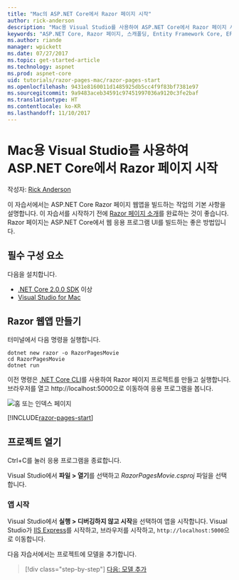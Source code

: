 ```yaml
---
title: "Mac의 ASP.NET Core에서 Razor 페이지 시작"
author: rick-anderson
description: "Mac용 Visual Studio를 사용하여 ASP.NET Core에서 Razor 페이지 시작"
keywords: "ASP.NET Core, Razor 페이지, 스캐폴딩, Entity Framework Core, EF, EF Core, 데이터베이스, mac, macOS, Mac용 Visual Studio"
ms.author: riande
manager: wpickett
ms.date: 07/27/2017
ms.topic: get-started-article
ms.technology: aspnet
ms.prod: aspnet-core
uid: tutorials/razor-pages-mac/razor-pages-start
ms.openlocfilehash: 9431e8160011d1485925db5cc4f9f83bf7381e97
ms.sourcegitcommit: 9a9483aceb34591c97451997036a9120c3fe2baf
ms.translationtype: HT
ms.contentlocale: ko-KR
ms.lasthandoff: 11/10/2017
---
```

# <a name="getting-started-with-razor-pages-in-aspnet-core-with-visual-studio-for-mac"></a>Mac용 Visual Studio를 사용하여 ASP.NET Core에서 Razor 페이지 시작

작성자: [Rick Anderson](https://twitter.com/RickAndMSFT)

이 자습서에서는 ASP.NET Core Razor 페이지 웹앱을 빌드하는 작업의 기본 사항을 설명합니다. 이 자습서를 시작하기 전에 [Razor 페이지 소개](xref:mvc/razor-pages/index)를 완료하는 것이 좋습니다. Razor 페이지는 ASP.NET Core에서 웹 응용 프로그램 UI를 빌드하는 좋은 방법입니다.

## <a name="prerequisites"></a>필수 구성 요소

다음을 설치합니다.

* [.NET Core 2.0.0 SDK](https://www.microsoft.com/net/core) 이상
* [Visual Studio for Mac](https://www.visualstudio.com/vs/visual-studio-mac/)

## <a name="create-a-razor-web-app"></a>Razor 웹앱 만들기

터미널에서 다음 명령을 실행합니다.

```console
dotnet new razor -o RazorPagesMovie
cd RazorPagesMovie
dotnet run
```

이전 명령은 [.NET Core CLI](https://docs.microsoft.com/dotnet/core/tools/dotnet)를 사용하여 Razor 페이지 프로젝트를 만들고 실행합니다. 브라우저를 열고 http://localhost:5000으로 이동하여 응용 프로그램을 봅니다.

![홈 또는 인덱스 페이지](../razor-pages/razor-pages-start/_static/home.png)

[!INCLUDE[razor-pages-start](../../includes/RP/razor-pages-start.md)]

## <a name="open-the-project"></a>프로젝트 열기

Ctrl+C를 눌러 응용 프로그램을 종료합니다.

Visual Studio에서 **파일 > 열기**를 선택하고 *RazorPagesMovie.csproj* 파일을 선택합니다.

### <a name="launch-the-app"></a>앱 시작

Visual Studio에서 **실행 > 디버깅하지 않고 시작**을 선택하여 앱을 시작합니다. Visual Studio가 [IIS Express](https://docs.microsoft.com/iis/extensions/introduction-to-iis-express/iis-express-overview)를 시작하고, 브라우저를 시작하고, `http://localhost:5000`으로 이동합니다.

다음 자습서에서는 프로젝트에 모델을 추가합니다.

>[!div class="step-by-step"]
[다음: 모델 추가](xref:tutorials/razor-pages-mac/model)
